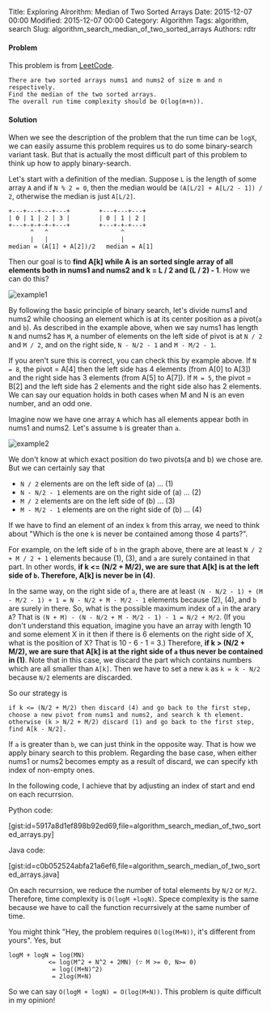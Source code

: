 Title: Exploring Alrorithm: Median of Two Sorted Arrays
Date: 2015-12-07 00:00
Modified: 2015-12-07 00:00
Category: Algorithm
Tags: algorithm, search
Slug: algorithm_search_median_of_two_sorted_arrays
Authors: rdtr

#### Problem
This problem is from [LeetCode](https://leetcode.com/problems/median-of-two-sorted-arrays/).

```
There are two sorted arrays nums1 and nums2 of size m and n respectively.
Find the median of the two sorted arrays.
The overall run time complexity should be O(log(m+n)).
```

#### Solution
When we see the description of the problem that the run time can be `logX`, we can easily assume this problem requires us to do some binary-search variant task. But that is actually the most difficult part of this problem to think up how to apply binary-search.

Let's start with a definition of the median. Suppose `L` is the length of some array `A` and if `N % 2 = 0`, then the median would be `(A[L/2] + A[L/2 - 1]) / 2`, otherwise the median is just `A[L/2]`.

```
+---+---+---+---+        +---+---+---+
| 0 | 1 | 2 | 3 |        | 0 | 1 | 2 |
+---+-+-+-+-+---+        +---+-+-+---+
      ^   ^                    ^
      |   |                    |
median = (A[1] + A[2])/2   median = A[1]

```

Then our goal is to **find A[k] while A is an sorted single array of all elements both in nums1 and nums2 and k = L / 2 and (L / 2) - 1**. How we can do this?

![example1](http://f.st-hatena.com/images/fotolife/r/rdtr/20151207/20151207181843.png?1449542061)

By following the basic principle of binary search, let's divide nums1 and nums2 while choosing an element which is at its center position as a pivot(`a` and `b`). As described in the example above, when we say nums1 has length `N` and nums2 has `M`, a number of elements on the left side of pivot is at `N / 2` and `M / 2`, and on the right side, `N - N/2 - 1` and `M - M/2 - 1`.

If you aren't sure this is correct, you can check this by example above. If `N = 8`, the pivot = A[4] then the left side has 4 elements (from A[0] to A[3]) and the right side has 3 elements (from A[5] to A[7]). If `M = 5`, the pivot = B[2] and the left side has 2 elements and the right side also has 2 elements. We can say our equation holds in both cases when M and N is an even number, and an odd one.

Imagine now we have one array `A` which has all elements appear both in nums1 and nums2. Let's assume `b` is greater than `a`.

![example2](http://f.st-hatena.com/images/fotolife/r/rdtr/20151208/20151208012310.png?1449566637)

We don't know at which exact position do two pivots(a and b) we chose are. But we can certainly say that

- `N / 2` elements are on the left side of (a)        ... (1)
- `N - N/2 - 1` elements are on the right side of (a) ... (2)
- `M / 2` elements are on the left side of (b)        ... (3)
- `M - M/2 - 1` elements are on the right side of (b) ... (4)

If we have to find an element of an index `k` from this array, we need to think about "Which is the one `k` is never be contained among those 4 parts?".

For example, on the left side of `b` in the graph above, there are at least `N / 2 + M / 2 + 1` elements because (1), (3), and `a` are surely contained in that part. In other words, **if k <= (N/2 + M/2), we are sure that A[k] is at the left side of `b`. Therefore, A[k] is never be in (4)**.

In the same way, on the right side of `a`, there are at least `(N - N/2 - 1) + (M - M/2 - 1) + 1 = N - N/2 + M - M/2 - 1` elements because (2), (4), and `b` are surely in there. So, what is the possible maximum index of `a` in the arary `A`? That is `(N + M) - (N - N/2 + M - M/2 - 1) - 1 = N/2 + M/2`. (If you don't understand this equation, imagine you have an array with length 10 and some element X in it then if there is 6 elements on the right side of X, what is the position of X? That is 10 - 6 - 1 = 3.)
Therefore, **if k > (N/2 + M/2), we are sure that A[k] is at the right side of `a` thus never be contained in (1)**. Note that in this case, we discard the part which contains numbers which are all smaller than `A[k]`. Then we have to set a new `k` as `k = k - N/2` because `N/2` elements are discarded.

So our strategy is 

```
if k <= (N/2 + M/2) then discard (4) and go back to the first step,
choose a new pivot from nums1 and nums2, and search k th element.
otherwise (k > N/2 + M/2) discard (1) and go back to the first step,
find A[k - N/2].
```

If `a` is greater than `b`, we can just think in the opposite way. That is how we apply binary search to this problem. Regarding the base case, when either nums1 or nums2 becomes empty as a result of discard, we can specify `k`th index of non-empty ones.

In the following code, I achieve that by adjusting an index of start and end on each recurrsion.

Python code:

[gist:id=5917a8d1ef898b92ed69,file=algorithm_search_median_of_two_sorted_arrays.py]

Java code:

[gist:id=c0b052524abfa21a6ef6,file=algorithm_search_median_of_two_sorted_arrays.java]

On each recurrsion, we reduce the number of total elements by `N/2` or `M/2`. Therefore, time complexity is `O(logM +logN)`. Spece complexity is the same because we have to call the function recurrsively at the same number of time.

You might think "Hey, the problem requires `O(log(M+N))`, it's different from yours". Yes, but 

```
logM + logN = log(MN)
           <= log(M^2 + N^2 + 2MN) (∵ M >= 0, N>= 0)
            = log((M+N)^2)
            = 2log(M+N)
```

So we can say `O(logM + logN) = O(log(M+N))`. This problem is quite difficult in my opinion!